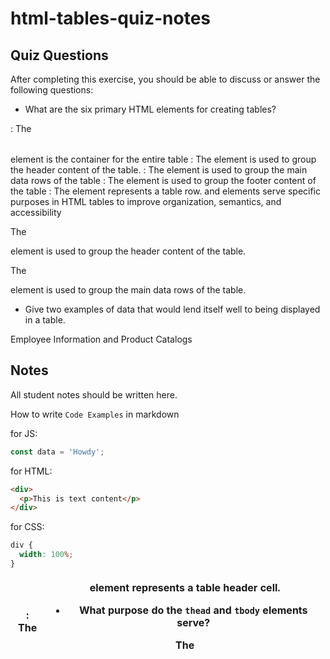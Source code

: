 # html-tables-quiz-notes

## Quiz Questions

After completing this exercise, you should be able to discuss or answer the following questions:

- What are the six primary HTML elements for creating tables?

<table>: The <table> element is the container for the entire table

<thead>: The <thead> element is used to group the header content of the table.

<tbody>: The <tbody> element is used to group the main data rows of the table

<tfoot>: The <tfoot> element is used to group the footer content of the table

<tr>: The <tr> element represents a table row.

<th>: The <th> element represents a table header cell.

- What purpose do the `thead` and `tbody` elements serve?

The <thead> and <tbody> elements serve specific purposes in HTML tables to improve organization, semantics, and accessibility

The <thead> element is used to group the header content of the table.

The <tbody> element is used to group the main data rows of the table.

- Give two examples of data that would lend itself well to being displayed in a table.

Employee Information and Product Catalogs

## Notes

All student notes should be written here.

How to write `Code Examples` in markdown

for JS:

```javascript
const data = 'Howdy';
```

for HTML:

```html
<div>
  <p>This is text content</p>
</div>
```

for CSS:

```css
div {
  width: 100%;
}
```
